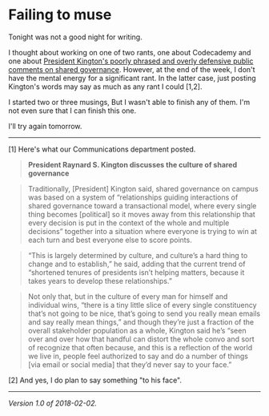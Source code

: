 Failing to muse
===============

Tonight was not a good night for writing.  

I thought about working on one of two rants, one
about Codecademy and one about [President Kington's
poorly phrased and overly defensive public comments on shared
governance](https://www.grinnell.edu/news/external/president-raynard-s-kington-discusses-culture-shared-governance).
However, at the end of the week, I don't have the mental energy for a
significant rant.  In the latter case, just posting Kington's words may
say as much as any rant I could [1,2].

I started two or three musings,  But I wasn't able to finish any of them.
I'm not even sure that I can finish this one.

I'll try again tomorrow.

---

[1] Here's what our Communications department posted.

> **President Raynard S. Kington discusses the culture of shared governance**

> Traditionally, [President] Kington said, shared governance on campus was based on a system of “relationships guiding interactions of shared governance toward a transactional model, where every single thing becomes [political] so it moves away from this relationship that every decision is put in the context of the whole and multiple decisions” together into a situation where everyone is trying to win at each turn and best everyone else to score points.

> “This is largely determined by culture, and culture’s a hard thing to change and to establish,” he said, adding that the current trend of “shortened tenures of presidents isn’t helping matters, because it takes years to develop these relationships.”

> Not only that, but in the culture of every man for himself and individual wins, “there is a tiny little slice of every single constituency that’s not going to be nice, that’s going to send you really mean emails and say really mean things,” and though they’re just a fraction of the overall stakeholder population as a whole, Kington said he’s “seen over and over how that handful can distort the whole convo and sort of recognize that often because, and this is a reflection of the world we live in, people feel authorized to say and do a number of things [via email or social media] that they’d never say to your face.”

[2] And yes, I do plan to say something "to his face".

---

*Version 1.0 of 2018-02-02.*
